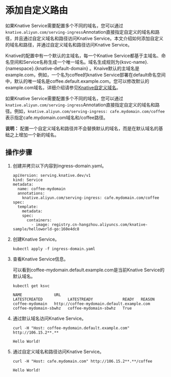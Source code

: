 # 添加自定义路由

如果Knative Service需要配置多个不同的域名，您可以通过`knative.aliyun.com/serving-ingress`Annotation直接指定自定义的域名和路径，并且通过自定义域名和路径访问Knative Service。本文介绍如何添加自定义的域名和路径，并通过自定义域名和路径访问Knative Service。

Knative的配置中有一个默认的主域名，每一个Knative Service都基于主域名、命名空间和Service名称生成一个唯一域名。域名生成规则为\{ksvc-name\}.\{namespace\}.\{knative-default-domain\} 。Knaive默认的主域名是example.com，例如，一个名为coffee的knative Service部署在default命名空间中，默认的唯一域名是coffee.default.example.com。您可以修改默认的example.com域名，详细介绍请参见[Knative自定义域名](/cn.zh-CN/Kubernetes集群用户指南/Knative管理/Knative服务管理/Knative自定义域名.md)。

如果Knative Service需要配置多个不同的域名，您可以通过`knative.aliyun.com/serving-ingress`Annotation直接指定自定义的域名和路径。例如，`knative.aliyun.com/serving-ingress: cafe.mydomain.com/coffee`表示指定cafe.mydomain.com域名和/coffee路径。

**说明：** 配置一个自定义域名和路径并不会替换默认的域名，而是在默认域名的基础之上增加一个新的域名。

## 操作步骤

1.  创建并拷贝以下内容到ingress-domain.yaml。

    ```
    apiVersion: serving.knative.dev/v1
    kind: Service
    metadata:
      name: coffee-mydomain
      annotations:
        knative.aliyun.com/serving-ingress: cafe.mydomain.com/coffee
    spec:
      template:
        metadata:
        spec:
          containers:
            - image: registry.cn-hangzhou.aliyuncs.com/knative-sample/helloworld-go:160e4dc8
    ```

2.  创建Knative Service。

    ```
    kubectl apply -f ingress-domain.yaml
    ```

3.  查看Knative Service信息。

    可以看到coffee-mydomain.default.example.com是当前Knative Service的默认域名。

    ```
    kubectl get ksvc
    ```

    ```
    NAME              URL                                          LATESTCREATED           LATESTREADY             READY   REASON
    coffee-mydomain   http://coffee-mydomain.default.example.com   coffee-mydomain-sbwhz   coffee-mydomain-sbwhz   True
    ```

4.  通过默认域名访问Knative Service。

    ```
    curl -H "Host: coffee-mydomain.default.example.com" http://106.15.2**.**
    ```

    ```
    Hello World!
    ```

5.  通过自定义域名和路径访问Knative Service。

    ```
    curl -H "Host: cafe.mydomain.com" http://106.15.2**.**/coffee
    ```

    ```
    Hello World!
    ```


